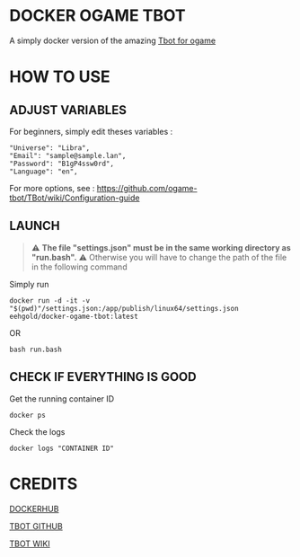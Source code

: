 # DOCKER OGAME TBOT

A simply docker version of the amazing [Tbot for ogame](https://github.com/ogame-tbot/TBot)

# HOW TO USE

## ADJUST VARIABLES

For beginners, simply edit theses variables : 
```console
"Universe": "Libra",
"Email": "sample@sample.lan",
"Password": "B1gP4ssw0rd",
"Language": "en",
```

For more options, see : https://github.com/ogame-tbot/TBot/wiki/Configuration-guide


## LAUNCH

> :warning: **The file "settings.json" must be in the same working directory as "run.bash".**
> :warning: Otherwise you will have to change the path of the file in the following command

Simply run 
```console
docker run -d -it -v "$(pwd)"/settings.json:/app/publish/linux64/settings.json eehgold/docker-ogame-tbot:latest
```
OR
```console
bash run.bash
```
## CHECK IF EVERYTHING IS GOOD

Get the running container ID 
```console
docker ps
```
Check the logs
```console
docker logs "CONTAINER ID"
```

# CREDITS 

[DOCKERHUB](https://hub.docker.com/r/eehgold/docker-ogame-tbot)

[TBOT GITHUB](https://github.com/ogame-tbot/TBot)

[TBOT WIKI](https://github.com/ogame-tbot/TBot/wiki/Configuration-guide)